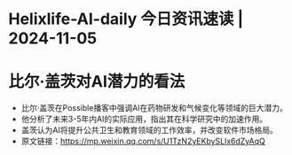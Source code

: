 # Helixlife-AI-daily 今日资讯速读 | 2024-11-05

# **比尔·盖茨对AI潜力的看法**
- 比尔·盖茨在Possible播客中强调AI在药物研发和气候变化等领域的巨大潜力。
- 他分析了未来3-5年内AI的实际应用，指出其在科学研究中的加速作用。
- 盖茨认为AI将提升公共卫生和教育领域的工作效率，并改变软件市场格局。
- 原文链接：https://mp.weixin.qq.com/s/U1TzN2yEKbySLlx6dZyAqQ

